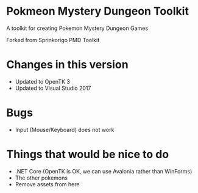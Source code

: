 # Pokmeon Mystery Dungeon Toolkit
A toolkit for creating Pokemon Mystery Dungeon Games

Forked from Sprinkorigo PMD Toolkit

# Changes in this version
- Updated to OpenTK 3
- Updated to Visual Studio 2017

# Bugs
- Input (Mouse/Keyboard) does not work

# Things that would be nice to do
- .NET Core (OpenTK is OK, we can use Avalonia rather than WinForms)
- The other pokemons
- Remove assets from here
